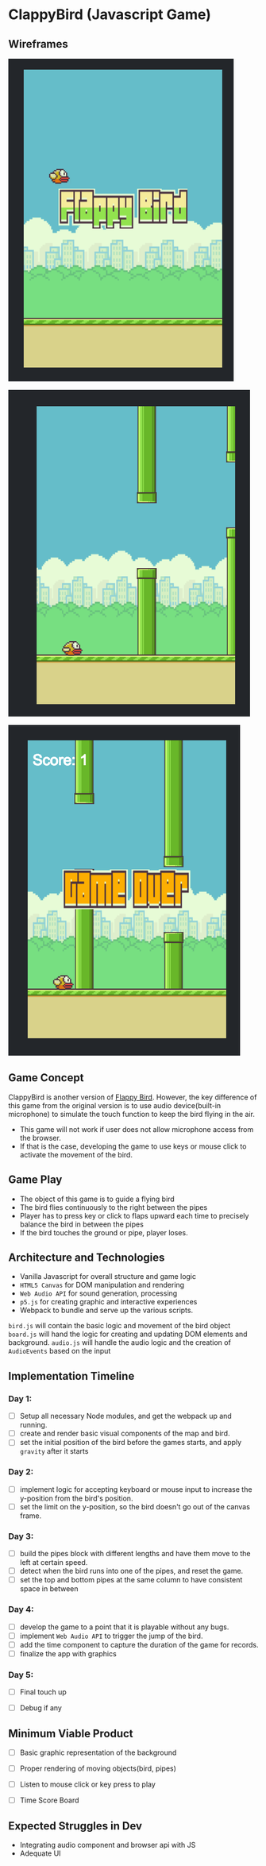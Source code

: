 # ClappyBird (Javascript Game)

## Wireframes
![ClappyBrid](https://github.com/jparkSF/ClappyBird/blob/master/assets/images/picture1.png?raw=true)

![ClappyBrid](https://github.com/jparkSF/ClappyBird/blob/master/assets/images/picture2.png?raw=true)

![ClappyBrid](https://github.com/jparkSF/ClappyBird/blob/master/assets/images/picture3.png?raw=true)

## Game Concept
ClappyBird is another version of [Flappy Bird](https://www.google.com/search?q=flappy+bird&oq=flappy+bird&aqs=chrome..69i57.5039j0j1&sourceid=chrome&ie=UTF-8).
However, the key difference of this game from the original version is to use audio device(built-in microphone) to simulate the touch function to keep the bird flying in the air.

* This game will not work if user does not allow microphone access from the browser. 
* If that is the case, developing the game to use keys or mouse click to activate the movement of the bird.

## Game Play

* The object of this game is to guide a flying bird
* The bird flies continuously to the right between the pipes 
* Player has to press key or click to flaps upward each time to precisely balance the bird in between the pipes
* If the bird touches the ground or pipe, player loses.


## Architecture and Technologies

* Vanilla Javascript for overall structure and game logic
* `HTML5 Canvas` for DOM manipulation and rendering
* `Web Audio API` for sound generation, processing
* `p5.js` for creating graphic and interactive experiences
* Webpack to bundle and serve up the various scripts.


`bird.js` will contain the basic logic and movement of the bird object
`board.js` will hand the logic for creating and updating DOM elements and background.
`audio.js` will handle the audio logic and the creation of `AudioEvents` based on the input

## Implementation Timeline

### Day 1: 
- [ ] Setup all necessary Node modules, and get the webpack up and running.
- [ ] create and render basic visual components of the map and bird.
- [ ] set the initial position of the bird before the games starts, and apply `gravity` after it starts

### Day 2:
- [ ] implement logic for accepting keyboard or mouse input to increase the y-position from the bird's position.
- [ ] set the limit on the y-position, so the bird doesn't go out of the canvas frame.

### Day 3:
- [ ] build the pipes block with different lengths and have them move to the left at certain speed.
- [ ] detect when the bird runs into one of the pipes, and reset the game.
- [ ] set the top and bottom pipes at the same column to have consistent space in between

### Day 4:
- [ ] develop the game to a point that it is playable without any bugs.
- [ ] implement `Web Audio API` to trigger the jump of the bird.
- [ ] add the time component to capture the duration of the game for records.
- [ ] finalize the app with graphics

### Day 5:
- [ ] Final touch up
- [ ] Debug if any


## Minimum Viable Product
- [ ] Basic graphic representation of the background
- [ ] Proper rendering of moving objects(bird, pipes)
- [ ] Listen to mouse click or key press to play
- [ ] Time Score Board


## Expected Struggles in Dev

* Integrating audio component and browser api with JS
* Adequate UI




